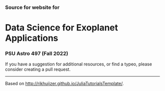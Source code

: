 ### Source for website for
# Data Science for Exoplanet Applications
### PSU Astro 497 (Fall 2022)

If you have a suggestion for additional resources, or find a typeo, please consider creating a pull request.

---
Based on <http://rikhuijzer.github.io/JuliaTutorialsTemplate/>.
